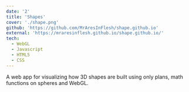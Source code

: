 ```yaml
---
date: '2'
title: 'Shapes'
cover: './shape.png'
github: 'https://github.com/MrAresInFlesh/shape.github.io'
external: 'https://mraresinflesh.github.io/shape.github.io/'
tech:
  - WebGL
  - Javascript
  - HTML5
  - CSS
---
```


A web app for visualizing how 3D shapes are built using only plans, math functions on spheres and WebGL.
